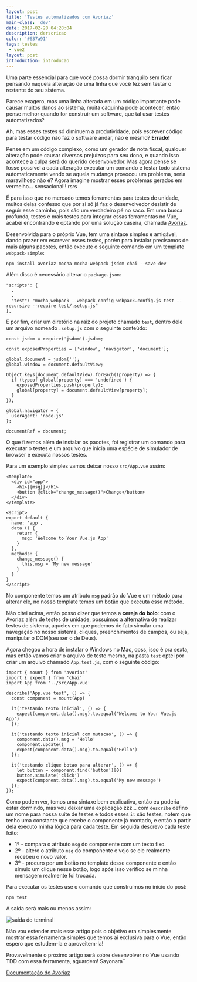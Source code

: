 ```yaml
---
layout: post
title: 'Testes automatizados com Avoriaz'
main-class: 'dev'
date: 2017-02-28 04:28:04 
description: derscricao
color: '#637a91'
tags: testes
 - vue2
layout: post
introduction: introducao
---
```


Uma parte essencial para que você possa dormir tranquilo sem ficar pensando naquela alteração de uma linha que você fez sem testar o restante do seu sistema.

Parece exagero, mas uma linha alterada em um código importante pode causar muitos danos ao sistema, muita caquinha pode acontecer, então pense melhor quando for construir um software, que tal usar testes automatizados?

Ah, mas esses testes só diminuem a produtividade, pois escrever código para testar código não faz o software andar, não é mesmo? **Errado!** 

Pense em um código complexo, como um gerador de nota fiscal, qualquer alteração pode causar diversos prejuízos para seu dono, e quando isso acontece a culpa será do querido desenvolvedor. Mas agora pense se fosse possível a cada alteração executar um comando e testar todo sistema automaticamente vendo se aquela mudança provocou um problema, seria maravilhoso não é? Agora imagine mostrar esses problemas gerados em vermelho... sensacional!! rsrs

É para isso que no mercado temos ferramentas para testes de unidade, muitos delas confesso que por si só já faz o desenvolvedor desistir de seguir esse caminho, pois são um verdadeiro pé no saco. Em uma busca profunda, testes e mais testes para integrar essas ferramentas no Vue, acabei encontrando e optando por uma solução caseira, chamada [Avoriaz](https://github.com/eddyerburgh/avoriaz).

Desenvolvida para o próprio Vue, tem uma sintaxe simples e amigável, dando prazer em escrever esses testes, porém para instalar precisamos de mais alguns pacotes, então execute o seguinte comando em um template `webpack-simple`:

    npm install avoriaz mocha mocha-webpack jsdom chai --save-dev

Além disso é necessário alterar o `package.json`:

    "scripts": {
      .
      .
      "test": "mocha-webpack --webpack-config webpack.config.js test --recursive --require test/.setup.js"
    },

E por fim, criar um diretório na raiz do projeto chamado `test`, dentro dele um arquivo nomeado `.setup.js` com o seguinte conteúdo:

	const jsdom = require('jsdom').jsdom;

	const exposedProperties = ['window', 'navigator', 'document'];

	global.document = jsdom('');
	global.window = document.defaultView;

	Object.keys(document.defaultView).forEach((property) => {
	  if (typeof global[property] === 'undefined') {
	    exposedProperties.push(property);
	    global[property] = document.defaultView[property];
	  }
	});

	global.navigator = {
	  userAgent: 'node.js'
	};

	documentRef = document;

O que fizemos além de instalar os pacotes, foi registrar um comando para executar o testes e um arquivo que inicia uma espécie de simulador de browser e executa nossos testes.

Para um exemplo simples vamos deixar nosso `src/App.vue` assim:

    <template>
      <div id="app">
        <h1>{{msg}}</h1>
        <button @click="change_message()">Change</button>
      </div>
    </template>

    <script>
    export default {
      name: 'app',
      data () {
        return {
          msg: 'Welcome to Your Vue.js App'
        }
      },
      methods: {
        change_message() {
          this.msg = 'My new message'
        }
      }
    }
    </script>

No componente temos um atributo `msg` padrão do Vue e um método para alterar ele, no nosso template temos um botão que executa esse método.

Não citei acima, então posso dizer que temos a **cereja do bolo**: com o Avoriaz além de testes de unidade, possuímos a alternativa de realizar testes de sistema, aqueles em que podemos de fato simular uma navegação no nosso sistema, cliques, preenchimentos de campos, ou seja, manipular o DOM(seu ser o de Deus).

Agora chegou a hora de instalar o Windows no Mac, opss, isso é pra sexta, mas então vamos criar o arquivo de teste mesmo, na pasta `test` optei por criar um arquivo chamado `App.test.js`, com o seguinte código:

    import { mount } from 'avoriaz'
    import { expect } from 'chai'
    import App from '../src/App.vue'

    describe('App.vue test', () => {
      const component = mount(App)

      it('testando texto inicial', () => {
        expect(component.data().msg).to.equal('Welcome to Your Vue.js App')
      });

      it('testando texto inicial com mutacao', () => {
        component.data().msg = 'Hello'
        component.update()
        expect(component.data().msg).to.equal('Hello')
      });

      it('testando clique botao para alterar', () => {
        let button = component.find('button')[0]
        button.simulate('click')
        expect(component.data().msg).to.equal('My new message')
      });
    });

Como podem ver, temos uma sintaxe bem explicativa, então eu poderia estar dormindo, mas vou deixar uma explicação zzz... com `describe` defino um nome para nossa suíte de testes e todos esses `it` são testes, notem que tenho uma constante que recebe o componente já montado, e então a partir dela executo minha lógica para cada teste. Em seguida descrevo cada teste feito:

* 1º - compara o atributo `msg` do componente com um texto fixo.
* 2º - altero o atributo `msg` do componente e vejo se ele realmente recebeu o novo valor.
* 3º - procuro por um botão no template desse componente e então simulo um clique nesse botão, logo após isso verifico se minha mensagem realmente foi trocada.

Para executar os testes use o comando que construímos no início do post:

    npm test

A saída será mais ou menos assim:

![saida do terminal](http://image.prntscr.com/image/d8031f350f4e4a02a5881d6a5f6d43fd.jpeg)

Não vou estender mais esse artigo pois o objetivo era simplesmente mostrar essa ferramenta simples que temos aí exclusiva para o Vue, então espero que estudem-la e aproveitem-la!

Provavelmente o próximo artigo será sobre desenvolver no Vue usando TDD com essa ferramenta, aguardem! Sayonara¨


[Documentação do Avoriaz](https://eddyerburgh.gitbooks.io/avoriaz/content/)
